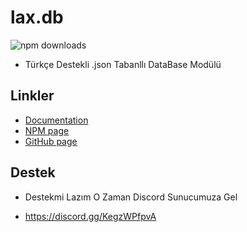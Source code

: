 # lax.db
![npm downloads](https://img.shields.io/npm/dt/efdb)
+ Türkçe Destekli .json Tabanllı DataBase Modülü

## Linkler

- [Documentation](https://volrize.gitbook.io/lax-db/)
- [NPM page]()
- [GitHub page](https://github.com/Volrize/lax.db)

## Destek

+ Destekmi Lazım O Zaman Discord Sunucumuza Gel
- https://discord.gg/KegzWPfpvA
